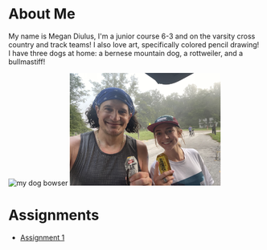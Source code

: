 # About Me
My name is Megan Diulus, I'm a junior course 6-3 and on the varsity cross country and track teams! I also love art, specifically colored pencil drawing! I have three dogs at home: a bernese mountain dog, a rottweiler, and a bullmastiff!

<img src="./assets/images/dog.jpeg" alt="my dog bowser" width="250"/>
<img src="./assets/images/meg_and_dad.jpeg" alt="my dog bowser" width="300"/>

# Assignments
- [Assignment 1](assignments/assignment1.md)

